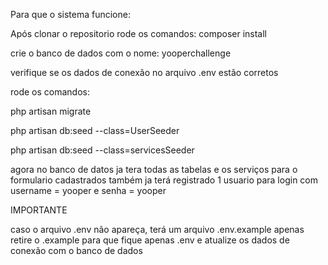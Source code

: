 Para que o sistema funcione:

Após clonar o repositorio rode os comandos: 
composer install

crie o banco de dados com o nome: yooperchallenge

verifique se os dados de conexão no arquivo .env estão corretos

rode os comandos: 

php artisan migrate 

php artisan db:seed --class=UserSeeder
 
php artisan db:seed --class=servicesSeeder
 

agora no banco de datos ja tera todas as tabelas e os serviços para o formulario cadastrados
também ja terá registrado 1 usuario para login com username = yooper e senha = yooper

IMPORTANTE

caso o arquivo .env não apareça, terá um arquivo .env.example apenas retire o .example para que fique apenas .env e atualize os dados de conexão com o banco de dados
